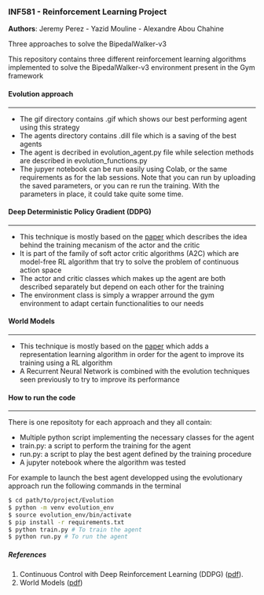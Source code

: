 ### INF581 - Reinforcement Learning Project

**Authors**: Jeremy Perez - Yazid Mouline  - Alexandre Abou Chahine  

Three approaches to solve the BipedalWalker-v3

This repository contains three different reinforcement learning algorithms implemented to  solve the BipedalWalker-v3 environment present in the Gym framework

#### Evolution approach
---


- The gif directory contains .gif which shows our best performing agent using this strategy
- The agents directory contains .dill file which is a saving of the best agents
- The agent is decribed in evolution_agent.py file while selection methods are described in evolution_functions.py
- The jupyer notebook can be run easily using Colab, or the same requirements as for the lab sessions. Note that you can run by uploading the saved parameters, or you can re run the training. With the parameters in place, it could take quite some time.



#### Deep Deterministic Policy Gradient (DDPG)
---
- This technique is mostly based on the [paper](https://arxiv.org/pdf/1509.02971.pdf) which describes the idea behind the training mecanism of the actor and the critic 
- It is part of the family of soft actor critic algorithms (A2C) which are model-free RL algorithm that try to solve the problem of continuous action space 
- The actor and critic classes which makes up the agent are both described separately but depend on each other for the training
- The environment class is simply a wrapper arround the gym environment to adapt certain functionalities to our needs


#### World Models
---
- This technique is mostly based on the [paper](https://arxiv.org/abs/1803.10122) which adds a representation learning algorithm in order for the agent to improve its training using a RL algorithm
- A Recurrent Neural Network is combined with the evolution techniques  seen previously to try to improve its performance


#### How to run the code
---
There is one repositoty for each approach and they all contain:

- Multiple python script implementing the necessary classes for the agent
- train.py: a script to perform the training for the agent
- run.py: a script to play the best agent defined by the training procedure
- A jupyter notebook where the algorithm was tested 

For example to launch the best agent developped using the evolutionary approach run the following commands in the terminal 

```Bash
$ cd path/to/project/Evolution
$ python -m venv evolution_env
$ source evolution_env/bin/activate
$ pip install -r requirements.txt
$ python train.py # To train the agent
$ python run.py # To run the agent
```

##### References

1. Continuous Control with Deep Reinforcement Learning (DDPG) ([pdf](https://arxiv.org/pdf/1509.02971.pdf)).
2. World Models ([pdf](https://arxiv.org/abs/1803.10122))